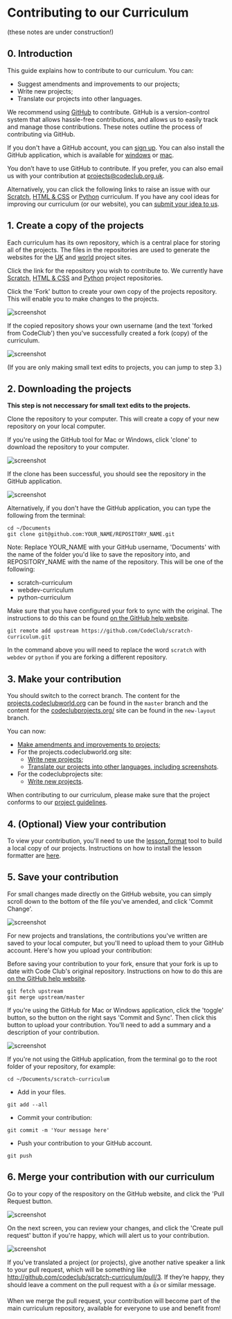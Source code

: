 # Contributing to our Curriculum
(these notes are under construction!)

## 0. Introduction

This guide explains how to contribute to our curriculum. You can:
+ Suggest amendments and improvements to our projects;
+ Write new projects;
+ Translate our projects into other languages.

We recommend using [GitHub](https://github.com/) to contribute. GitHub is a version-control system that allows hassle-free contributions, and allows us to easily track and manage those contributions. These notes outline the process of contributing via GitHub.

If you don't have a GitHub account, you can [sign up](https://github.com/join). You can also install the GitHub application, which is available for [windows](https://windows.github.com/) or [mac](https://mac.github.com/).

You don’t have to use GitHub to contribute. If you prefer, you can also email us with your contribution at projects@codeclub.org.uk.

Alternatively, you can click the following links to raise an issue with our [Scratch](https://github.com/CodeClub/scratch-curriculum/issues), [HTML & CSS](https://github.com/CodeClub/webdev-curriculum/issues) or [Python](https://github.com/CodeClub/python-curriculum/issues) curriculum. If you have any cool ideas for improving our curriculum (or our website), you can [submit your idea to us](https://github.com/CodeClub/ideas/issues).

## 1. Create a copy of the projects

Each curriculum has its own repository, which is a central place for storing all of the projects. The files in the repositories are used to generate the websites for the [UK](http://projects.codeclub.org.uk) and [world](http://projects.codeclubworld.org) project sites.

Click the link for the repository you wish to contribute to. We currently have [Scratch](https://github.com/CodeClub/scratch-curriculum), [HTML & CSS](https://github.com/CodeClub/webdev-curriculum) and [Python](https://github.com/CodeClub/python-curriculum) project repositories.

Click the 'Fork' button to create your own copy of the projects repository. This will enable you to make changes to the projects.

![screenshot](images/contributing/fork.png)

If the copied repository shows your own username (and the text 'forked from CodeClub') then you've successfully created a fork (copy) of the curriculum.

![screenshot](images/contributing/fork-success.png)

(If you are only making small text edits to projects, you can jump to step 3.)

## 2. Downloading the projects

__This step is not neccessary for small text edits to the projects.__

Clone the repository to your computer. This will create a copy of your new repository on your local computer.

If you're using the GitHub tool for Mac or Windows, click 'clone' to download the repository to your computer.

![screenshot](images/contributing/clone.png)

If the clone has been successful, you should see the repository in the GitHub application.

![screenshot](images/contributing/clone-success.png)

Alternatively, if you don't have the GitHub application, you can type the following from the terminal:

```
cd ~/Documents
git clone git@github.com:YOUR_NAME/REPOSITORY_NAME.git
```

Note: Replace YOUR_NAME with your GitHub username, 'Documents' with the name of the folder you'd like to save the repository into, and REPOSITORY_NAME with the name of the repository. This will be one of the following:

+ scratch-curriculum
+ webdev-curriculum
+ python-curriculum

Make sure that you have configured your fork to sync with the original. The instructions to do this can be found [on the GitHub help website](https://help.github.com/articles/configuring-a-remote-for-a-fork).

```
git remote add upstream https://github.com/CodeClub/scratch-curriculum.git
```

In the command above you will need to replace the word `scratch` with `webdev` or `python` if you are forking a different repository.

## 3. Make your contribution

You should switch to the correct branch. The content for the [projects.codeclubworld.org](http://projects.codeclubworld.org/) can be found in the `master` branch and the content for the [codeclubprojects.org/](https://codeclubprojects.org/) site can be found in the `new-layout` branch.

You can now:
+ [Make amendments and improvements to projects](amending.md);
+ For the projects.codeclubworld.org site:
  + [Write new projects](ccw/projects.md);
  + [Translate our projects into other languages, including screenshots](ccw/translating.md).
+ For the codeclubprojects site:
  + [Write new projects](ccp/projects.md).

When contributing to our curriculum, please make sure that the project conforms to our [project guidelines](project-guidelines.md).

## 4. (Optional) View your contribution

To view your contribution, you'll need to use the [lesson_format](https://github.com/CodeClub/lesson_format) tool to build a local copy of our projects. Instructions on how to install the lesson formatter are [here](https://github.com/CodeClub/lesson_format/blob/master/README.md).

## 5. Save your contribution

For small changes made directly on the GitHub website, you can simply scroll down to the bottom of the file you've amended, and click 'Commit Change'.

![screenshot](images/contributing/commit.png)

For new projects and translations, the contributions you've written are saved to your local computer, but you'll need to upload them to your GitHub account. Here's how you upload your contribution:

Before saving your contribution to your fork, ensure that your fork is up to date with Code Club's original repository. Instructions on how to do this are [on the GitHub help website](https://help.github.com/articles/syncing-a-fork).

```
git fetch upstream
git merge upstream/master
```

If you're using the GitHub for Mac or Windows application, click the 'toggle' button, so the button on the right says 'Commit and Sync'. Then click this button to upload your contribution. You'll need to add a summary and a description of your contribution.

![screenshot](images/contributing/sync.png)

If you're not using the GitHub application, from the terminal go to the root folder of your repository, for example:

```
cd ~/Documents/scratch-curriculum
```

+ Add in your files.

```
git add --all
```

+ Commit your contribution:

```
git commit -m 'Your message here'
```

+ Push your contribution to your GitHub account.

```
git push
```

## 6. Merge your contribution with our curriculum

Go to your copy of the respository on the GitHub website, and click the 'Pull Request button.

![screenshot](images/contributing/pull-request.png)

On the next screen, you can review your changes, and click the 'Create pull request' button if you're happy, which will alert us to your contribution.

![screenshot](images/contributing/pull-request2.png)

If you've translated a project (or projects), give another native speaker a link to your pull request, which will be something like http://github.com/codeclub/scratch-curriculum/pull/3. If they’re happy, they should leave a comment on the pull request with a :+1: or similar message.

When we merge the pull request, your contribution will become part of the main curriculum repository, available for everyone to use and benefit from!
